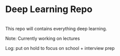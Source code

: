 # Deep Learning Repo #
<br />
This repo will contains everything deep learning.

Note: Currently working on lectures

Log: put on hold to focus on school + interview prep
